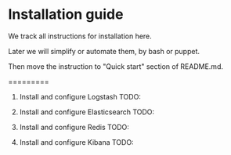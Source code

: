 Installation guide
=========

We track all instructions for installation here.

Later we will simplify or automate them, by bash or puppet. 

Then move the instruction to "Quick start" section of README.md.

=========
1. Install and configure Logstash
TODO:

2. Install and configure Elasticsearch
TODO:

3. Install and configure Redis
TODO:

3. Install and configure Kibana
TODO:

